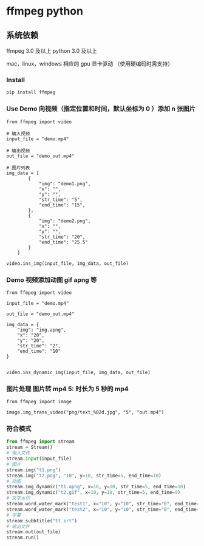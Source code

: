 # ffmpeg python

## 系统依赖
ffmpeg 3.0 及以上
python 3.0 及以上

mac，linux，windows 相应的 gpu 显卡驱动 （使用硬编码时需支持）

### Install
```shell
pip install ffmpeg
```

### Use Demo 向视频（指定位置和时间，默认坐标为 0 ）添加 n 张图片
```shell
from ffmpeg import video

# 输入视频
input_file = "demo.mp4"

# 输出视频
out_file = "demo_out.mp4"

# 图片列表
img_data = [
        {
            "img": "demo1.png",
            "x": "",
            "y": "",
            "str_time": "5",
            "end_time": "15",
        },
        {
            "img": "demo2.png",
            "x": "",
            "y": "",
            "str_time": "20",
            "end_time": "25.5"
        }
    ]

video.ins_img(input_file, img_data, out_file)
```

### Demo 视频添加动图 gif apng 等

```shell
from ffmpeg import video

input_file = "demo.mp4"

out_file = "demo_out.mp4"

img_data = {
    "img": "img.apng",
    "x": "20",
    "y": "20",
    "str_time": "2",
    "end_time": "10"
}


video.ins_dynamic_img(input_file, img_data, out_file)
```

### 图片处理   图片转 mp4  5: 时长为 5 秒的 mp4
```shell
from ffmpeg import image

image.img_trans_video("png/text_%02d.jpg", "5", "out.mp4")
```

### 符合模式
```python
from ffmpeg import stream
stream = Stream()
# 输入文件
stream.input(input_file)
# 图片
stream.img("t1.png")
stream.img("t2.png", "10", y=10, str_time=5, end_time=10)
# 动图
stream.img_dynamic("t1.apng", x=10, y=10, str_time=5, end_time=10)
stream.img_dynamic("t2.gif", x=10, y=10, str_time=5, end_time=9)
# 文字水印
stream.word_water_mark("test1", x="10", y="10", str_time="0", end_time="20", font="ttf.ttf", color="blue")
stream.word_water_mark("test2", x="10", y="10", str_time="0", end_time="20", font="ttf.ttf", color="blue")
# 字幕
stream.subbtitle("tt.srt")
# 输出文件
stream.out(out_file)
stream.run()
```

